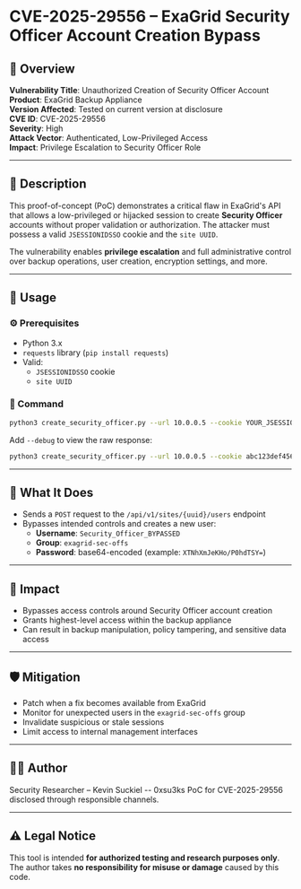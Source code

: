 
# CVE-2025-29556 – ExaGrid Security Officer Account Creation Bypass

## 📝 Overview

**Vulnerability Title**: Unauthorized Creation of Security Officer Account  
**Product**: ExaGrid Backup Appliance  
**Version Affected**: Tested on current version at disclosure  
**CVE ID**: CVE-2025-29556  
**Severity**: High  
**Attack Vector**: Authenticated, Low-Privileged Access  
**Impact**: Privilege Escalation to Security Officer Role

---

## 🧨 Description

This proof-of-concept (PoC) demonstrates a critical flaw in ExaGrid's API that allows a low-privileged or hijacked session to create **Security Officer** accounts without proper validation or authorization. The attacker must possess a valid `JSESSIONIDSSO` cookie and the `site UUID`.

The vulnerability enables **privilege escalation** and full administrative control over backup operations, user creation, encryption settings, and more.

---

## 🚀 Usage

### ⚙️ Prerequisites

- Python 3.x
- `requests` library (`pip install requests`)
- Valid:
  - `JSESSIONIDSSO` cookie
  - `site UUID`

### 📌 Command

```bash
python3 create_security_officer.py --url 10.0.0.5 --cookie YOUR_JSESSIONIDSSO --uuid YOUR_SITE_UUID
```

Add `--debug` to view the raw response:
```bash
python3 create_security_officer.py --url 10.0.0.5 --cookie abc123def456 --uuid a1b2c3d4 --debug
```

---

## 🧾 What It Does

- Sends a `POST` request to the `/api/v1/sites/{uuid}/users` endpoint
- Bypasses intended controls and creates a new user:
  - **Username**: `Security_Officer_BYPASSED`
  - **Group**: `exagrid-sec-offs`
  - **Password**: base64-encoded (example: `XTNhXmJeKHo/P0hdTSY=`)

---

## 🔐 Impact

- Bypasses access controls around Security Officer account creation
- Grants highest-level access within the backup appliance
- Can result in backup manipulation, policy tampering, and sensitive data access

---

## 🛡️ Mitigation

- Patch when a fix becomes available from ExaGrid
- Monitor for unexpected users in the `exagrid-sec-offs` group
- Invalidate suspicious or stale sessions
- Limit access to internal management interfaces

---

## 👨‍💻 Author

Security Researcher – Kevin Suckiel -- 0xsu3ks
PoC for CVE-2025-29556 disclosed through responsible channels.

---

## ⚠️ Legal Notice

This tool is intended **for authorized testing and research purposes only**. The author takes **no responsibility for misuse or damage** caused by this code.
